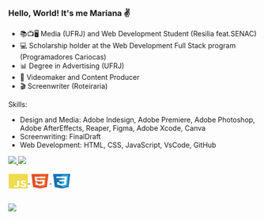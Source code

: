 ### Hello, World! It's me Mariana 	:v:

- 📚📺🖥️ Media (UFRJ) and Web Development Student (Resilia feat.SENAC)
- 💻 Scholarship holder at the Web Development Full Stack program (Programadores Cariocas)
- 📊 Degree in Advertising (UFRJ)
- 🎥 Videomaker and Content Producer
- 🎬 Screenwriter (Roteiraria)

Skills: 
  - Design and Media: Adobe Indesign, Adobe Premiere, Adobe Photoshop, Adobe AfterEffects, Reaper, Figma, Adobe Xcode, Canva
  - Screenwriting: FinalDraft
  - Web Development: HTML, CSS, JavaScript, VsCode, GitHub


<div align="start">
  <a href="https://github.com/Jonas-Sousa">
  <img height="140em" src="https://github-readme-stats.vercel.app/api?username=barbmariana&show_icons=true&theme=chartreuse-dark&include_all_commits=true&count_private=true"/>
  <img height="140em" src="https://github-readme-stats.vercel.app/api/top-langs/?username=barbmariana&layout=compact&langs_count=7&theme=chartreuse-dark"/>
</div>


<div style="display: inline_block"><br>
  <img align="center" alt="Js" height="30"  width="40" src="https://raw.githubusercontent.com/devicons/devicon/master/icons/javascript/javascript-plain.svg">
  <img align="center" alt="HTML" height="30" width="40" src="https://raw.githubusercontent.com/devicons/devicon/master/icons/html5/html5-original.svg">
  <img align="center" alt="Css" height="30" width="40" src="https://raw.githubusercontent.com/devicons/devicon/master/icons/css3/css3-original.svg">  
  
          
          
  <img align="right" alt="" height="150" style="border-radius:50px;" src="">
</div>

##

<div> 
  <a href="n.com/in/mariana-barbosaa/" target="_blank"><img src="https://img.shields.io/badge/-LinkedIn-%230077B5?style=for-the-badge&logo=linkedin&logoColor=white" target="_blank"></a>
</div>
